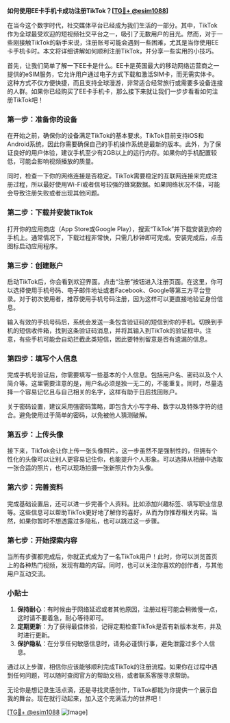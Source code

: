 **如何使用EE卡手机卡成功注册TikTok？[[TG💪+ @esim1088](https://t.me/s/esim1088)]**

在当今这个数字时代，社交媒体平台已经成为我们生活的一部分。其中，TikTok作为全球最受欢迎的短视频社交平台之一，吸引了无数用户的目光。然而，对于一些刚接触TikTok的新手来说，注册账号可能会遇到一些困难，尤其是当你使用EE卡手机卡时。本文将详细讲解如何顺利注册TikTok，并分享一些实用的小技巧。

首先，让我们简单了解一下EE卡是什么。EE卡是英国最大的移动网络运营商之一提供的eSIM服务，它允许用户通过电子方式下载和激活SIM卡，而无需实体卡。这种方式不仅方便快捷，而且支持全球漫游，非常适合经常旅行或需要多设备连接的人群。如果你已经购买了EE卡手机卡，那么接下来就让我们一步步看看如何注册TikTok吧！

### **第一步：准备你的设备**
在开始之前，确保你的设备满足TikTok的基本要求。TikTok目前支持iOS和Android系统，因此你需要确保自己的手机操作系统是最新的版本。此外，为了保证良好的用户体验，建议手机至少有2GB以上的运行内存。如果你的手机配置较低，可能会影响视频播放的质量。

同时，检查一下你的网络连接是否稳定。TikTok需要稳定的互联网连接来完成注册过程，所以最好使用Wi-Fi或者信号较强的蜂窝数据。如果网络状况不佳，可能会导致注册失败或者出现其他问题。

### **第二步：下载并安装TikTok**
打开你的应用商店（App Store或Google Play），搜索“TikTok”并下载安装到你的手机上。通常情况下，下载过程非常快，只需几秒钟即可完成。安装完成后，点击图标启动应用程序。

### **第三步：创建账户**
启动TikTok后，你会看到欢迎界面。点击“注册”按钮进入注册页面。在这里，你可以选择使用手机号码、电子邮件地址或者Facebook、Google等第三方平台登录。对于初次使用者，推荐使用手机号码注册，因为这样可以更直接地验证身份信息。

输入有效的手机号码后，系统会发送一条包含验证码的短信到你的手机。切换到手机的短信收件箱，找到这条验证码消息，并将其输入到TikTok的验证框中。注意，有些手机可能会自动拦截此类短信，因此要特别留意是否有遗漏的信息。

### **第四步：填写个人信息**
完成手机号验证后，你需要填写一些基本的个人信息。包括用户名、密码以及个人简介等。这里需要注意的是，用户名必须是独一无二的，不能重复。同时，尽量选择一个容易记忆且与自己相关的名字，这样有助于日后找回账户。

关于密码设置，建议采用强密码策略，即包含大小写字母、数字以及特殊字符的组合。避免使用过于简单的密码，以免被他人猜测破解。

### **第五步：上传头像**
接下来，TikTok会让你上传一张头像照片。这一步虽然不是强制性的，但拥有个性化的头像可以让别人更容易记住你，也能提升个人形象。可以选择从相册中选取一张合适的照片，也可以现场拍摄一张新照片作为头像。

### **第六步：完善资料**
完成基础设置后，还可以进一步完善个人资料。比如添加兴趣标签、填写职业信息等。这些信息可以帮助TikTok更好地了解你的喜好，从而为你推荐相关内容。当然，如果你暂时不想透露过多隐私，也可以跳过这一步骤。

### **第七步：开始探索内容**
当所有步骤都完成后，你就正式成为了一名TikTok用户！此时，你可以浏览首页上的各种热门视频，发现有趣的内容。同时，也可以关注你喜欢的创作者，与其他用户互动交流。

### **小贴士**
1. **保持耐心**：有时候由于网络延迟或者其他原因，注册过程可能会稍微慢一点，这时请不要着急，耐心等待即可。
2. **定期更新**：为了获得最佳体验，记得定期检查TikTok是否有新版本发布，并及时进行更新。
3. **保护隐私**：在分享任何敏感信息时，请务必谨慎行事，避免泄露过多个人信息。

通过以上步骤，相信你应该能够顺利完成TikTok的注册流程。如果你在过程中遇到任何问题，可以随时查阅官方的帮助文档，或者联系客服寻求帮助。

无论你是想记录生活点滴，还是寻找灵感创作，TikTok都能为你提供一个展示自我的舞台。现在就行动起来，加入这个充满活力的世界吧！

[[TG💪+ @esim1088](https://t.me/s/esim1088) ![Image](https://i.postimg.cc/4NQfJmqS/Snipaste-2025-05-13-00-14-12.png)]